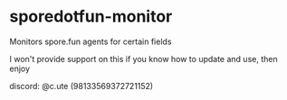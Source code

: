 # sporedotfun-monitor
Monitors spore.fun agents for certain fields


I won't provide support on this
if you know how to update and use, then enjoy

discord: @c.ute (98133569372721152)
